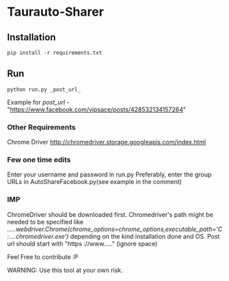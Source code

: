 # Taurauto-Sharer

## Installation
    pip install -r requirements.txt
    
## Run
    python run.py _post_url_
   Example for _post_url_ - "https://www.facebook.com/vipsace/posts/428532134157264"  
### Other Requirements
  Chrome Driver    http://chromedriver.storage.googleapis.com/index.html
### Few one time edits
  Enter your username and password in run.py
  Preferably, enter the group URLs in AutoShareFacebook.py(see example in the comment)
### IMP 
ChromeDriver should be downloaded first.
Chromedriver's path might be needed to be specified like _.....webdriver.Chrome(chrome_options=chrome_options,executable_path='C:....chromedriver.exe')_ depending on the kind installation done and OS.
Post url should start with "https ://www....." (ignore space)




Feel Free to contribute :P

WARNING: Use this tool at your own risk.
